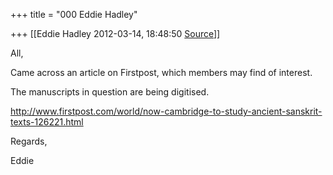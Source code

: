 +++
title = "000 Eddie Hadley"

+++
[[Eddie Hadley	2012-03-14, 18:48:50 [Source](https://groups.google.com/g/samskrita/c/zM0mg479Evo)]]



All,



Came across an article on Firstpost, which members may find of interest.

The manuscripts in question are being digitised.



<http://www.firstpost.com/world/now-cambridge-to-study-ancient-sanskrit-texts-126221.html>



Regards,



 Eddie

